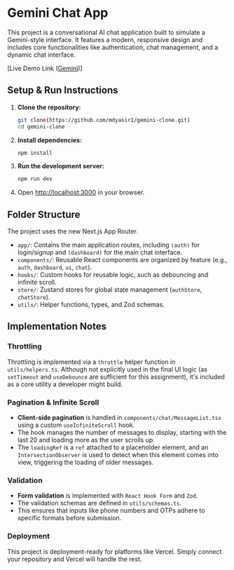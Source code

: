 # Gemini Chat App

This project is a conversational AI chat application built to simulate a Gemini-style interface. It features a modern, responsive design and includes core functionalities like authentication, chat management, and a dynamic chat interface.

[Live Demo Link ([Gemini](https://geminiclonetask.vercel.app/))]

## Setup & Run Instructions

1.  **Clone the repository:**
    ```bash
    git clone(https://github.com/mdyasir1/gemini-clone.git)
    cd gemini-clone
    ```
2.  **Install dependencies:**
    ```bash
    npm install
    ```
3.  **Run the development server:**
    ```bash
    npm run dev
    ```
4.  Open [http://localhost:3000](http://localhost:3000) in your browser.

## Folder Structure

The project uses the new Next.js App Router.

-   `app/`: Contains the main application routes, including `(auth)` for login/signup and `(dashboard)` for the main chat interface.
-   `components/`: Reusable React components are organized by feature (e.g., `auth`, `dashboard`, `ui`, `chat`).
-   `hooks/`: Custom hooks for reusable logic, such as debouncing and infinite scroll.
-   `store/`: Zustand stores for global state management (`authStore`, `chatStore`).
-   `utils/`: Helper functions, types, and Zod schemas.

## Implementation Notes

### Throttling
Throttling is implemented via a `throttle` helper function in `utils/helpers.ts`. Although not explicitly used in the final UI logic (as `setTimeout` and `useDebounce` are sufficient for this assignment), it's included as a core utility a developer might build.

### Pagination & Infinite Scroll
-   **Client-side pagination** is handled in `components/chat/MessageList.tsx` using a custom `useInfiniteScroll` hook.
-   The hook manages the number of messages to display, starting with the last 20 and loading more as the user scrolls up.
-   The `loadingRef` is a `ref` attached to a placeholder element, and an `IntersectionObserver` is used to detect when this element comes into view, triggering the loading of older messages.

### Validation
-   **Form validation** is implemented with `React Hook Form` and `Zod`.
-   The validation schemas are defined in `utils/schemas.ts`.
-   This ensures that inputs like phone numbers and OTPs adhere to specific formats before submission.

### Deployment
This project is deployment-ready for platforms like Vercel. Simply connect your repository and Vercel will handle the rest.